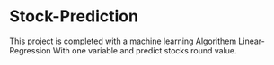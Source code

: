 # Stock-Prediction
This project is completed with a machine learning Algorithem Linear-Regression With one variable and predict stocks round value.
